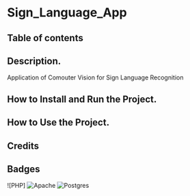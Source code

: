 # Sign_Language_App

## Table of contents

## Description.
Application of Comouter Vision for Sign Language Recognition 

## How to Install and Run the Project.

## How to Use the Project.

## Credits

## Badges
![PHP]
![Apache](https://img.shields.io/badge/apache-%23D42029.svg?style=for-the-badge&logo=apache&logoColor=white)
![Postgres](https://img.shields.io/badge/postgres-%23316192.svg?style=for-the-badge&logo=postgresql&logoColor=white)
